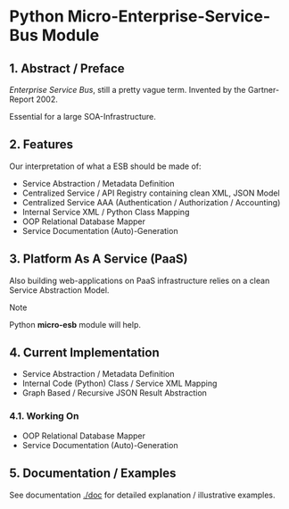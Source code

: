 # Python Micro-Enterprise-Service-Bus Module

## 1. Abstract / Preface

*Enterprise Service Bus*, still a pretty vague term. Invented by the Gartner-Report 2002.

Essential for a large SOA-Infrastructure.

## 2. Features

Our interpretation of what a ESB should be made of:

- Service Abstraction / Metadata Definition
- Centralized Service / API Registry containing clean XML, JSON Model
- Centralized Service AAA (Authentication / Authorization / Accounting)
- Internal Service XML / Python Class Mapping
- OOP Relational Database Mapper
- Service Documentation (Auto)-Generation

## 3. Platform As A Service (PaaS)

Also building web-applications on PaaS infrastructure relies on a clean Service Abstraction Model.

>[!NOTE]
> Python **micro-esb** module will help.

## 4. Current Implementation

- Service Abstraction / Metadata Definition
- Internal Code (Python) Class / Service XML Mapping
- Graph Based / Recursive JSON Result Abstraction

### 4.1. Working On

- OOP Relational Database Mapper
- Service Documentation (Auto)-Generation

## 5. Documentation / Examples

See documentation [./doc](./doc) for detailed explanation / illustrative examples.
